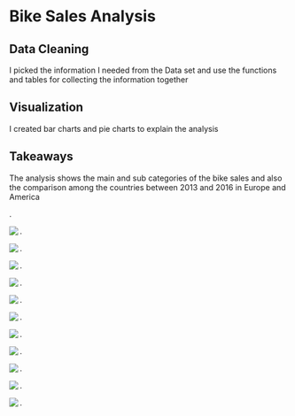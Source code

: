 # Bike Sales Analysis


## Data Cleaning
I picked the information I needed from the Data set and use the functions and tables for collecting the information together

## Visualization
I created bar charts and pie charts to explain the analysis


## Takeaways
The analysis shows the main and sub categories of the bike sales and also the comparison among the countries between 2013 and 2016 in Europe and America 

.

<a href="https://github.com/HeviBaran/bikeSales/blob/main/P-1.png"><img align="left" width="auto" height="auto" src="https://github.com/HeviBaran/bikeSales/blob/main/P-1.png"></a>

.

<a href="https://github.com/HeviBaran/bikeSales/blob/main/P-2.png"><img align="left" width="auto" height="auto" src="https://github.com/HeviBaran/bikeSales/blob/main/P-2.png"></a>

.

<a href="https://github.com/HeviBaran/bikeSales/blob/main/P-3.png"><img align="left" width="auto" height="auto" src="https://github.com/HeviBaran/bikeSales/blob/main/P-3.png"></a>

.

<a href="https://github.com/HeviBaran/bikeSales/blob/main/P-4.png"><img align="left" width="auto" height="auto" src="https://github.com/HeviBaran/bikeSales/blob/main/P-5.png"></a>

.

<a href="https://github.com/HeviBaran/bikeSales/blob/main/P-6.png"><img align="left" width="auto" height="auto" src="https://github.com/HeviBaran/bikeSales/blob/main/P-6.png"></a>

.

<a href="https://github.com/HeviBaran/bikeSales/blob/main/P-7.png"><img align="left" width="auto" height="auto" src="https://github.com/HeviBaran/bikeSales/blob/main/P-7.png"></a>

.


<a href="https://github.com/HeviBaran/bikeSales/blob/main/P-8.png"><img align="left" width="auto" height="auto" src="https://github.com/HeviBaran/bikeSales/blob/main/P-8.png"></a>

.

<a href="https://github.com/HeviBaran/bikeSales/blob/main/P-9.png"><img align="left" width="auto" height="auto" src="https://github.com/HeviBaran/bikeSales/blob/main/P-9.png"></a>

.

<a href="https://github.com/HeviBaran/bikeSales/blob/main/P-10.png"><img align="left" width="auto" height="auto" src="https://github.com/HeviBaran/bikeSales/blob/main/P-10.png"></a>

.

<a href="https://github.com/HeviBaran/bikeSales/blob/main/P-11.png"><img align="left" width="auto" height="auto" src="https://github.com/HeviBaran/bikeSales/blob/main/P-11.png"></a>

.

<a href="https://github.com/HeviBaran/bikeSales/blob/main/P-12.png"><img align="left" width="auto" height="auto" src="https://github.com/HeviBaran/bikeSales/blob/main/P-12.png"></a>

.
